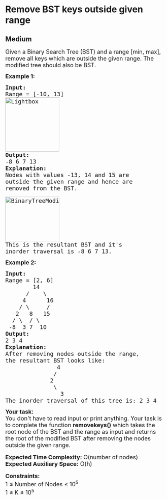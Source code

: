 # Remove BST keys outside given range
## Medium
<div class="problems_problem_content__Xm_eO"><p><span style="font-size:18px">Given a Binary Search Tree (BST) and a range [min, max], remove all keys which are outside the given range. The modified tree should also be BST.</span></p>

<p><strong><span style="font-size:18px">Example 1:</span></strong></p>

<pre><strong><span style="font-size:18px">Input:
</span></strong><span style="font-size:18px">Range = [-10, 13]</span>
<span style="font-size:18px"><img alt="Lightbox" src="https://media.geeksforgeeks.org/wp-content/cdn-uploads/BinaryTree14.png" style="height:170px; width:170px"></span>
<strong><span style="font-size:18px">Output:</span></strong>
<span style="font-size:18px">-8 6 7 13</span>
<strong><span style="font-size:18px">Explanation:</span></strong>
<span style="font-size:18px">Nodes with values -13, 14 and 15 are 
outside the given range </span><span style="font-size:18px">and hence are 
removed from the BST.</span>

<span style="font-size:18px"><img alt="BinaryTreeModified2" src="https://media.geeksforgeeks.org/wp-content/cdn-uploads/BinaryTreeModified2.png" style="height:140px; width:170px"></span>
<span style="font-size:18px">This is the resultant BST and it's 
inorder traversal is -8 6 7 13.
</span></pre>

<p><strong><span style="font-size:18px">Example 2:</span></strong></p>

<pre><strong><span style="font-size:18px">Input:</span></strong>
<span style="font-size:18px">Range = [2, 6]
        14
      /    \
     4      16
    / \     /
   2   8   15
  / \  / \
 -8  3 7  10</span>
<strong><span style="font-size:18px">Output:
</span></strong><span style="font-size:18px">2 3 4</span>
<strong><span style="font-size:18px">Explanation:</span></strong>
<span style="font-size:18px">After removing nodes outside the range, 
the resultant BST looks like:
               4
              /
             2
              \
                3 
The inorder traversal of this tree is: 2 3 4</span>
</pre>

<div><strong><span style="font-size:18px">Your task:</span></strong></div>

<div><span style="font-size:18px">You don't have to read input or print anything. Your task is to complete the function <strong>removekeys()</strong> which takes the root node of the BST and the range as input and returns the root of the modified BST after removing the nodes outside the given range.</span></div>

<div>&nbsp;</div>

<div><span style="font-size:18px"><strong>Expected Time Complexity: </strong>O(number of nodes)</span></div>

<div><span style="font-size:18px"><strong>Expected Auxiliary Space:</strong> O(h)</span></div>

<div>&nbsp;</div>

<div><strong><span style="font-size:18px">Constraints:</span></strong></div>

<div><span style="font-size:18px">1 ≤ Number of Nodes ≤ 10<sup>5</sup><br>
1 ≤ K ≤ 10<sup>5</sup></span></div>
</div>